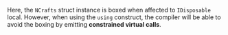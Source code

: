 ﻿Here, the `NCrafts` struct instance is boxed when affected to `IDisposable` local. However, when using the `using` construct, the compiler will be able to avoid the boxing by emitting **constrained virtual calls**.